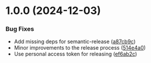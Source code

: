 # 1.0.0 (2024-12-03)


### Bug Fixes

* Add missing deps for semantic-release ([a87cb9c](https://github.com/hron/logseq-cycle-todo-dwim/commit/a87cb9cd67775c6079a02cb068d786063704cd60))
* Minor improvements to the release process ([514e4a0](https://github.com/hron/logseq-cycle-todo-dwim/commit/514e4a09f9521738e5b817a73fae862b868fa343))
* Use personal access token for releasing ([ef6ab2c](https://github.com/hron/logseq-cycle-todo-dwim/commit/ef6ab2cf038e878e9fcd415fb3721de25b541724))
